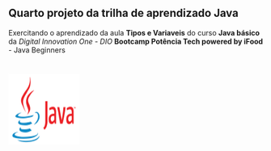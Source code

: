 ## Quarto projeto da trilha de aprendizado Java
 
 Exercitando o aprendizado da  aula **Tipos e Variaveis** do curso **Java básico** da *Digital Innovation One - DIO* **Bootcamp Potência Tech powered by iFood** - 
 Java Beginners
#
#



[![Imagem logo java](./../Imagens/logo_java.png)](https://www.java.com/pt-BR)
